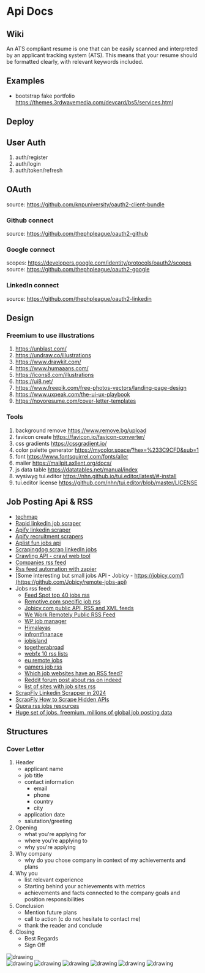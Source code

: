 # Api Docs

## Wiki
An ATS compliant resume is one that can be easily scanned and interpreted by an applicant tracking system (ATS). This means that your resume should be formatted clearly, with relevant keywords included.

## Examples
* bootstrap fake portfolio https://themes.3rdwavemedia.com/devcard/bs5/services.html

## Deploy

## User Auth
1. auth/register
2. auth/login
3. auth/token/refresh

## OAuth
source: https://github.com/knpuniversity/oauth2-client-bundle

### Github connect
source: https://github.com/thephpleague/oauth2-github

### Google connect
scopes: https://developers.google.com/identity/protocols/oauth2/scopes
source: https://github.com/thephpleague/oauth2-google

### LinkedIn connect
source: https://github.com/thephpleague/oauth2-linkedin

## Design
### Freemium to use illustrations
1. https://unblast.com/
2. https://undraw.co/illustrations
3. https://www.drawkit.com/
4. https://www.humaaans.com/
5. https://icons8.com/illustrations
6. https://ui8.net/
7. https://www.freepik.com/free-photos-vectors/landing-page-design
8. https://www.uxpeak.com/the-ui-ux-playbook
9. https://novoresume.com/cover-letter-templates

### Tools
1. background remove https://www.remove.bg/upload
2. favicon create https://favicon.io/favicon-converter/
3. css gradients https://cssgradient.io/
4. color palette generator https://mycolor.space/?hex=%233C9CFD&sub=1
5. font https://www.fontsquirrel.com/fonts/aller
6. mailer https://mailpit.axllent.org/docs/
7. js data table https://datatables.net/manual/index
8. wysiwyg tui.editor https://nhn.github.io/tui.editor/latest/#-install
9. tui.editor license https://github.com/nhn/tui.editor/blob/master/LICENSE

## Job Posting Api & RSS
* [techmap](https://jobdatafeeds.com/job-api)
* [Rapid linkedin job scraper](https://rapidapi.com/bebity-bebity-default/api/linkedin-jobs-scraper-api)
* [Apify linkedin scraper](https://apify.com/bebity/linkedin-jobs-scraper)
* [Apify recruitment scrapers](https://apify.com/store/categories/jobs)
* [Aplist fun jobs api](https://apilist.fun/category/jobs)
* [Scrapingdog scrap linkedIn jobs](https://docs.scrapingdog.com/linkedin-jobs-scraper/scrape-linkedin-jobs)
* [Crawling API - crawl web tool](https://crawlbase.com/crawling-api-avoid-captchas-blocks)
* [Companies rss feed](https://rss.app/rss-feed/linkedin)
* [Rss feed automation with zapier](https://zapier.com/blog/automatically-track-job-listings/)
* [Some interesting but small jobs API - Jobicy - https://jobicy.com/](https://github.com/Jobicy/remote-jobs-api)
* Jobs rss feed:
  * [Feed Spot top 40 jobs rss](https://rss.feedspot.com/job_hunting_rss_feeds/)
  * [Remotive.com specific job rss](https://remotive.com/remote-jobs/rss-feed)
  * [Jobicy.com  public API, RSS and XML feeds](https://jobicy.com/jobs-rss-feed)
  * [We Work Remotely Public RSS Feed](https://weworkremotely.com/remote-job-rss-feed)
  * [WP job manager](https://wpjobmanager.com/document/advanced-usage/rss-feed-for-jobs/)
  * [Himalayas](https://himalayas.app/rss)
  * [infrontfinanace](https://mycareer.infrontfinance.com/job/all-rss-feeds.aspx)
  * [jobisland](https://www.jobisland.com/jobs-rss-feed/)
  * [togetherabroad](https://www.togetherabroad.nl/RSS-.html)
  * [webfx 10 rss lists](https://www.webfx.com/blog/web-design/10-rss-feeds-for-design-and-development-job-seekers/)
  * [eu remote jobs](https://euremotejobs.com/get-widget-embed-code/)
  * [gamers job rss](https://www.games-career.com/FeedsRss/)
  * [Which job websites have an RSS feed?](https://www.quora.com/Which-job-websites-have-an-RSS-feed)
  * [Reddit forum post about rss on indeed](https://www.reddit.com/r/rss/comments/de9018/indeed_job_search_rss_feed/)
  * [list of sites with job sites rss](https://gofetchjobs.com/support/available-feed-api-providers/)
* [ScrapFly Linkedin Scrapper in 2024](https://scrapfly.io/blog/how-to-scrape-linkedin-person-profile-company-job-data/)
* [ScrapFly How to Scrape Hidden APIs](https://scrapfly.io/blog/how-to-scrape-hidden-apis/)
* [Quora rss jobs resources](https://www.quora.com/Which-job-websites-have-an-RSS-feed#:~:text=Several%20job%20websites%20offer%20RSS,SimplyHired%2C%20Monster%2C%20and%20Glassdoor.)
* [Huge set of jobs. freemium. millions of global job posting data](https://coresignal.com/solutions/jobs-data-api/)

## Structures
### Cover Letter

1. Header
   * applicant name
   * job title
   * contact information
     * email
     * phone
     * country
     * city
   * application date
   * salutation/greeting
2. Opening
   * what you're applying for
   * where you're applying to
   * why you're applying
3. Why company
   * why do you chose company in context of my achievements and plans
4. Why you
   * list relevant experience
   * Starting behind your achievements with metrics
   * achievements and facts connected to the company goals and position responsibilities
5. Conclusion
   * Mention future plans
   * call to action (c do not hesitate to contact me)
   * thank the reader and conclude
6. Closing
   * Best Regards
   * Sign Off

<img src="cover_letter/img_5.png" alt="drawing" style="max-width:768px;"/>
<br>
<img src="cover_letter/img.png" alt="drawing" style="max-width:768px;"/>
<img src="cover_letter/img_3.png" alt="drawing" style="max-width:768px;"/>
<img src="cover_letter/img_1.png" alt="drawing" style="max-width:768px;"/>
<img src="cover_letter/img_2.png" alt="drawing" style="max-width:768px;"/>
<img src="cover_letter/img_4.png" alt="drawing" style="max-width:768px;"/>
<img src="cover_letter/img_6.png" alt="drawing" style="max-width:768px;"/>

